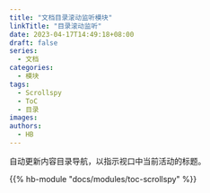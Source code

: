 ```yaml
---
title: "文档目录滚动监听模块"
linkTitle: "目录滚动监听"
date: 2023-04-17T14:49:18+08:00
draft: false
series:
  - 文档
categories:
  - 模块
tags:
  - Scrollspy
  - ToC
  - 目录
images:
authors:
  - HB
---
```


自动更新内容目录导航，以指示视口中当前活动的标题。

<!--more-->

{{% hb-module "docs/modules/toc-scrollspy" %}}
